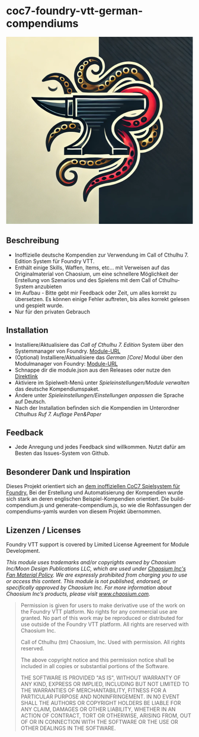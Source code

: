 # coc7-foundry-vtt-german-compendiums

![coc7-foundry-vtt-german-compendiums](/img/tentacleanvil.webp)

## Beschreibung

* Inoffizielle deutsche Kompendien zur Verwendung im Call of Cthulhu 7. Edition System für Foundry VTT.
* Enthält einige Skills, Waffen, Items, etc... mit Verweisen auf das Originalmaterial von Chaosium, um eine schnellere Möglichkeit der Erstellung von Szenarios und des Spielens mit dem Call of Cthulhu-System anzubieten
* Im Aufbau - Bitte gebt mir Feedback oder Zeit, um alles korrekt zu übersetzen. Es können einige Fehler auftreten, bis alles korrekt gelesen und gespielt wurde.
* Nur für den privaten Gebrauch

## Installation

* Installiere/Aktualisiere das _Call of Cthulhu 7. Edition_ System über den Systemmanager von Foundry.
  [Module-URL](https://foundryvtt.com/packages/CoC7/)
* (Optional) Installiere/Aktualisiere das _German [Core]_ Modul über den Modulmanager von Foundry:
  [Module-URL](https://foundryvtt.com/packages/lang-de/)
* Schnappe dir die module.json aus den Releases oder nutze den [Direktlink](https://github.com/Do660/coc7-foundry-vtt-german-compendiums/releases/latest/download/module.json)
* Aktiviere im Spielwelt-Menü unter _Spieleinstellungen/Module verwalten_ das deutsche Kompendiumspaket.
* Ändere unter _Spieleinstellungen/Einstellungen anpassen_ die Sprache auf Deutsch.
* Nach der Installation befinden sich die Kompendien im Unterordner _Cthulhus Ruf 7. Auflage Pen&Paper_
 
## Feedback

* Jede Anregung und jedes Feedback sind willkommen. Nutzt dafür am Besten das Issues-System von Github.

## Besonderer Dank und Inspiration

Dieses Projekt orientiert sich an [dem inoffiziellen CoC7 Spielsystem für Foundry.](https://github.com/Miskatonic-Investigative-Society/CoC7-FoundryVTT)
Bei der Erstellung und Automatisierung der Kompendien wurde sich stark an deren englischen Beispiel-Kompendien orientiert.
Die build-compendium.js und generate-compendium.js, so wie die Rohfassungen der compendiums-yamls wurden von diesem Projekt übernommen.

## Lizenzen / Licenses

Foundry VTT support is covered by Limited License Agreement for Module Development.

_This module uses trademarks and/or copyrights owned by Chaosium Inc/Moon Design Publications LLC, which are used under [Chaosium Inc's Fan Material Policy](https://www.chaosium.com/fan-material-policy/). We are expressly prohibited from charging you to use or access this content. This module is not published, endorsed, or specifically approved by Chaosium Inc. For more information about Chaosium Inc’s products, please visit www.chaosium.com._

> Permission is given for users to make derivative use of the work on the Foundry VTT platform. No rights for any commercial use are granted. No part of this work may be reproduced or distributed for use outside of the Foundry VTT platform. All rights are reserved with Chaosium Inc.
>
> Call of Cthulhu (tm) Chaosium, Inc. Used with permission. All rights reserved.
>
> The above copyright notice and this permission notice shall be included in all copies or substantial portions of the Software.
>
> THE SOFTWARE IS PROVIDED "AS IS", WITHOUT WARRANTY OF ANY KIND, EXPRESS OR IMPLIED, INCLUDING BUT NOT LIMITED TO THE WARRANTIES OF MERCHANTABILITY, FITNESS FOR A PARTICULAR PURPOSE AND NONINFRINGEMENT. IN NO EVENT SHALL THE AUTHORS OR COPYRIGHT HOLDERS BE LIABLE FOR ANY CLAIM, DAMAGES OR OTHER LIABILITY, WHETHER IN AN ACTION OF CONTRACT, TORT OR OTHERWISE, ARISING FROM, OUT OF OR IN CONNECTION WITH THE SOFTWARE OR THE USE OR OTHER DEALINGS IN THE SOFTWARE.
